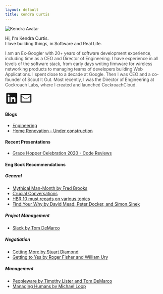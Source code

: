 ```yaml
---
layout: default
title: Kendra Curtis
---
```

<div class="mb-5">
	<div class="row align-items-center">
    	<div class="col-sm-4">
    		<img src="../img/kendra-square.jpg" alt="Kendra Avatar" class="rounded-circle img-fluid">
    	</div>
    	<div class="col-md text-center">
      		<p class="lead">Hi,  I'm Kendra Curtis. <br> I love building things, in Software and Real Life.</p>
        <p style="font-weight: 300"> I am an Ex-Googler with 20+ years of software development experience, including time as a CEO and Director of Engineering. I have experience in all levels of the software stack, from early days writing firmware for wireless networking products to managing teams of developers building Web Applications. I spent close to a decade at Google. Then I was CEO and a co-founder of Scout It Out. Most recently, I was the Director of Engineering at Cockroach Labs, where I created and launched CockroachCloud.</p> 
      		<div>
      			<a class="no-link-color-secondary pr-3" href="https://www.linkedin.com/in/curtiskendra"><svg
      				     xmlns="http://www.w3.org/2000/svg" viewBox="0 0 24 24" data-supported-dps="24x24" 
      				     fill="currentColor" width="3em" height="3em">
  						<path d="M19.997 2h-16c-1.1 0-2 .9-2 2v16c0 1.1.9 2 2 2h16c1.1 0 2-.9 2-2V4c0-1.1-.9-2-2-2zm-12 
  						17h-3v-9h3v9zm-1.5-10.175c-.992 0-1.825-.817-1.825-1.825s.833-1.825 1.825-1.825S8.322 5.992 8.322 7s-.833 1.825-1.825 1.825zM18.997 19h-3v-4.044c0-1.438-.641-1.956-1.454-1.956-1.062 0-1.546.847-1.546 2.237V19h-3v-9h2.938v1.125c.453-.703 1.422-1.25 2.609-1.25 2.266 0 3.453 1.078 3.453 3.688V19z">
  						</path>
				</svg></a>
				<a class="no-link-color-secondary" href="mailto:kscurtis2000+w@gmail.com">
    				<svg xmlns="http://www.w3.org/2000/svg" viewBox="0 0 24 24" data-supported-dps="24x24" 
    				     fill="currentColor" width="3em" height="3em">
  						<path d="M21 4H3a1 1 0 00-1 1v14a1 1 0 001 1h18a1 1 0 001-1V5a1 1 0 00-1-1zm-1 2v2l-8 5.24L4 8V6h16zM4 18V9l7.32 4.78a1.25 1.25 0 001.37 0L20 9v9H4z">
  						</path>
					</svg>
   				 </a>
      		</div>
    	</div>
  	</div>
</div>




#### Blogs

* [Engineering](https://kscurtis2000.medium.com/)
* [Home Renovation - Under construction](../blog)

#### Recent Presentations
* [Grace Hopper Celebration 2020 - Code Reviews](../ghc2020)

#### Eng Book Recommendations
##### General
* [Mythical Man-Month by Fred Brooks](https://g.co/kgs/5oiiz9)
* [Crucial Conversations](https://g.co/kgs/phwz1E)
* [HBR 10 must reeads on various topics ](https://store.hbr.org/books/hbr-10-must-read-series/)
* [Find Your Why by David Mead, Peter Docker, and Simon Sinek](https://g.co/kgs/qLgS31)

##### Project Management
* [Slack by Tom DeMarco](https://g.co/kgs/dUYrz9)

##### Negotiation
* [Getting More by Stuart Diamond](https://g.co/kgs/K3f1YZ)
* [Getting to Yes by Roger Fisher and William Ury](https://g.co/kgs/id5jXd)

##### Management
* [Peopleware by Timothy Lister and Tom DeMarco](https://g.co/kgs/QFzZTN)
* [Managing Humans by Michael Loop](https://g.co/kgs/RojnG1)


<!---
### Personal
#### Home Reno
#### Other
--->

